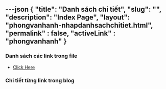 ---json
{
    "title": "Danh sách chi tiết",
    "slug": "",
    "description": "Index Page",
    "layout": "phongvanhanh-nhapdanhsachchitiet.html",
    "permalink" : false,
    "activeLink" : "phongvanhanh"
}
---

### Danh sách các link trong file
- [Click Here](./blog-list.html)

### Chi tiết từng link trong blog